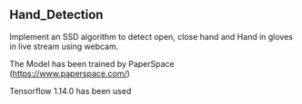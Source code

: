 <h2> Hand_Detection </h2>

Implement an SSD algorithm to detect open, close hand and Hand in gloves in live stream using webcam.

The Model has been trained by PaperSpace (https://www.paperspace.com/)

Tensorflow 1.14.0 has been used
